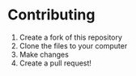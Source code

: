 # Contributing

1. Create a fork of this repository
2. Clone the files to your computer
3. Make changes
4. Create a pull request!
